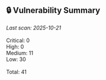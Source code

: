 ## 🔒 Vulnerability Summary

<!-- vuln-summary-start -->
_Last scan: 2025-10-21_<br><br>Critical: 0<br>High: 0<br>Medium: 11<br>Low: 30<br><br>Total: 41
<!-- vuln-summary-end -->
